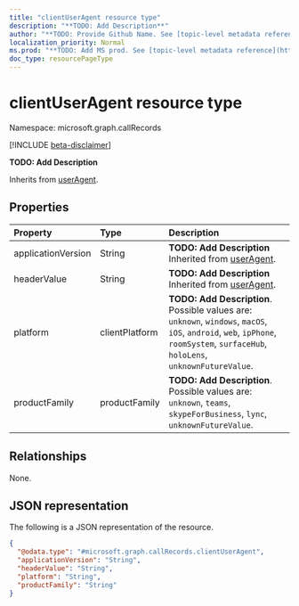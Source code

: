 ```yaml
---
title: "clientUserAgent resource type"
description: "**TODO: Add Description**"
author: "**TODO: Provide Github Name. See [topic-level metadata reference](https://msgo.azurewebsites.net/add/document/guidelines/metadata.html#topic-level-metadata)**"
localization_priority: Normal
ms.prod: "**TODO: Add MS prod. See [topic-level metadata reference](https://msgo.azurewebsites.net/add/document/guidelines/metadata.html#topic-level-metadata)**"
doc_type: resourcePageType
---
```


# clientUserAgent resource type

Namespace: microsoft.graph.callRecords

[!INCLUDE [beta-disclaimer](../../includes/beta-disclaimer.md)]

**TODO: Add Description**


Inherits from [userAgent](../resources/callrecords-useragent.md).

## Properties
|Property|Type|Description|
|:---|:---|:---|
|applicationVersion|String|**TODO: Add Description** Inherited from [userAgent](../resources/callrecords-useragent.md).|
|headerValue|String|**TODO: Add Description** Inherited from [userAgent](../resources/callrecords-useragent.md).|
|platform|clientPlatform|**TODO: Add Description**. Possible values are: `unknown`, `windows`, `macOS`, `iOS`, `android`, `web`, `ipPhone`, `roomSystem`, `surfaceHub`, `holoLens`, `unknownFutureValue`.|
|productFamily|productFamily|**TODO: Add Description**. Possible values are: `unknown`, `teams`, `skypeForBusiness`, `lync`, `unknownFutureValue`.|

## Relationships
None.

## JSON representation
The following is a JSON representation of the resource.
<!-- {
  "blockType": "resource",
  "@odata.type": "microsoft.graph.callRecords.clientUserAgent"
}
-->
``` json
{
  "@odata.type": "#microsoft.graph.callRecords.clientUserAgent",
  "applicationVersion": "String",
  "headerValue": "String",
  "platform": "String",
  "productFamily": "String"
}
```

